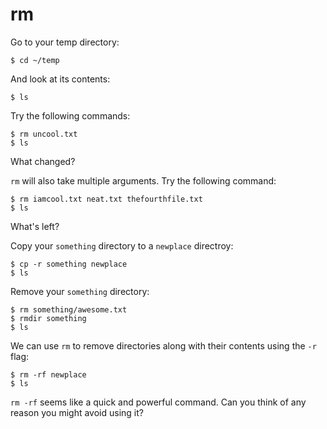# rm
Go to your temp directory:
    
    $ cd ~/temp

And look at its contents:
    
    $ ls

Try the following commands:
    
    $ rm uncool.txt
    $ ls

What changed?

<!-- Replace this comment with your answer -->

`rm` will also take multiple arguments. Try the following command:
    
    $ rm iamcool.txt neat.txt thefourthfile.txt
    $ ls

What's left?

<!-- Replace this comment with your answer -->

Copy your `something` directory to a `newplace` directroy:

    $ cp -r something newplace
    $ ls

Remove your `something` directory:

    $ rm something/awesome.txt
    $ rmdir something
    $ ls

We can use `rm` to remove directories along with their contents using the `-r` flag:
    
    $ rm -rf newplace
    $ ls

`rm -rf` seems like a quick and powerful command. Can you think of any reason you might avoid using it?

<!-- Replace this comment with your answer -->